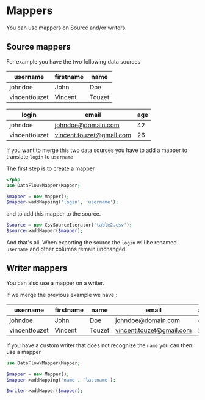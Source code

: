 # Mappers

You can use mappers on Source and/or writers.

## Source mappers

For example you have the two following data sources

| username | firstname | name |
|----------|-----------|------|
| johndoe  | John      | Doe  |
| vincenttouzet | Vincent | Touzet |


| login    | email | age |
|----------|-------|-----|
| johndoe  | johndoe@domain.com | 42 |
| vincenttouzet | vincent.touzet@gmail.com | 26 |

If you want to merge this two data sources you have to add a mapper to translate ``login`` to ``username``

The first step is to create a mapper

```php
<?php
use DataFlow\Mapper\Mapper;

$mapper = new Mapper();
$mapper->addMapping('login', 'username');
```

and to add this mapper to the source.

```php
$source = new CsvSourceIterator('table2.csv');
$source->addMapper($mapper);
```

And that's all. When exporting the source the ``login`` will be renamed ``username`` and other columns remain unchanged.

## Writer mappers

You can also use a mapper on a writer.

If we merge the previous example we have :

| username | firstname | name | email | age |
|----------|-----------|------|-------|-----|
| johndoe  | John      | Doe  | johndoe@domain.com | 42 |
| vincenttouzet | Vincent | Touzet | vincent.touzet@gmail.com | 26 |

If you have a custom writer that does not recognize the ``name`` you can then use a mapper

```php
use DataFlow\Mapper\Mapper;

$mapper = new Mapper();
$mapper->addMapping('name', 'lastname');

$writer->addMapper($mapper);
```
